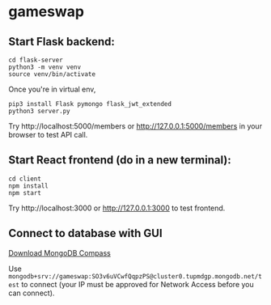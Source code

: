 # gameswap

## Start Flask backend:
```
cd flask-server
python3 -m venv venv
source venv/bin/activate
```

Once you're in virtual env,
```
pip3 install Flask pymongo flask_jwt_extended
python3 server.py
```
Try http://localhost:5000/members or http://127.0.0.1:5000/members in your browser to test API call.

## Start React frontend (do in a new terminal):
```
cd client
npm install
npm start
```
Try http://localhost:3000 or http://127.0.0.1:3000 to test frontend.

## Connect to database with GUI
[Download MongoDB Compass](https://www.mongodb.com/try/download/compass)

Use `mongodb+srv://gameswap:SO3v6uVCwfQqpzPS@cluster0.tupmdgp.mongodb.net/test` to connect (your IP must be approved for Network Access before you can connect).
